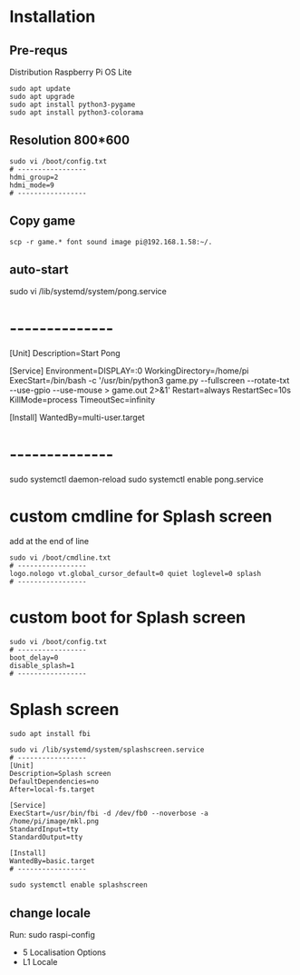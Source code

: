 # Installation

## Pre-requs

Distribution Raspberry Pi OS Lite

```
sudo apt update
sudo apt upgrade
sudo apt install python3-pygame
sudo apt install python3-colorama
```

## Resolution 800*600

```
sudo vi /boot/config.txt
# -----------------
hdmi_group=2
hdmi_mode=9
# -----------------
```

## Copy game

```
scp -r game.* font sound image pi@192.168.1.58:~/.
```

## auto-start

sudo vi /lib/systemd/system/pong.service

# --------------
[Unit]
Description=Start Pong

[Service]
Environment=DISPLAY=:0
WorkingDirectory=/home/pi
ExecStart=/bin/bash -c '/usr/bin/python3 game.py --fullscreen --rotate-txt --use-gpio --use-mouse > game.out 2>&1'
Restart=always
RestartSec=10s
KillMode=process
TimeoutSec=infinity

[Install]
WantedBy=multi-user.target
# --------------

sudo systemctl daemon-reload
sudo systemctl enable pong.service

# custom cmdline for Splash screen

add at the end of line

```
sudo vi /boot/cmdline.txt
# -----------------
logo.nologo vt.global_cursor_default=0 quiet loglevel=0 splash
# -----------------
```

# custom boot for Splash screen

```
sudo vi /boot/config.txt
# -----------------
boot_delay=0
disable_splash=1
# -----------------
```

# Splash screen

```
sudo apt install fbi
```
```
sudo vi /lib/systemd/system/splashscreen.service
# -----------------
[Unit]
Description=Splash screen
DefaultDependencies=no
After=local-fs.target

[Service]
ExecStart=/usr/bin/fbi -d /dev/fb0 --noverbose -a /home/pi/image/mkl.png
StandardInput=tty
StandardOutput=tty

[Install]
WantedBy=basic.target
# -----------------
```
```
sudo systemctl enable splashscreen
```

## change locale

Run: sudo raspi-config
- 5 Localisation Options
- L1 Locale
